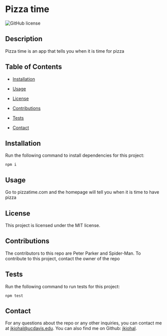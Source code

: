 # Pizza time
  ![GitHub license](https://img.shields.io/badge/license-MIT-blue.svg)

  ## Description
  
  Pizza time is an app that tells you when it is time for pizza
  
  ## Table of Contents 
  
  * [Installation](#installation)
  
  * [Usage](#usage)
   
 * [License](#license)


  * [Contributions](#contributions)
  
  * [Tests](#tests)
  
  * [Contact](#contact)
  
  ## Installation
  
  Run the following command to install dependencies for this project:
  
  ```
  npm i
  ```
  
  ## Usage
  
  Go to pizzatime.com and the homepage will tell you when it is time to have pizza
  
  ## License

This project is licensed under the MIT license.
    
  ## Contributions
  
  The contributors to this repo are Peter Parker and Spider-Man.  To contribute to this project, contact the owner of the repo
  
  ## Tests
  
  Run the following command to run tests for this project:
  
  ```
  npm test
  ```
  
  ## Contact
  
  For any questions about the repo or any other inquiries, you can contact me at jkjohal@ucdavis.edu. You can also find me on Github: [jkjohal](https://github.com/jkjohal/).
